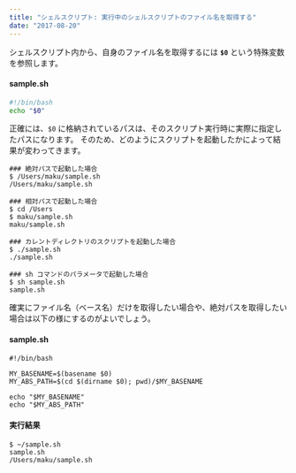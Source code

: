 ```yaml
---
title: "シェルスクリプト: 実行中のシェルスクリプトのファイル名を取得する"
date: "2017-08-20"
---
```


シェルスクリプト内から、自身のファイル名を取得するには **`$0`** という特殊変数を参照します。

#### sample.sh

~~~ sh
#!/bin/bash
echo "$0"
~~~

正確には、`$0` に格納されているパスは、そのスクリプト実行時に実際に指定したパスになります。
そのため、どのようにスクリプトを起動したかによって結果が変わってきます。

~~~
### 絶対パスで起動した場合
$ /Users/maku/sample.sh
/Users/maku/sample.sh

### 相対パスで起動した場合
$ cd /Users
$ maku/sample.sh
maku/sample.sh

### カレントディレクトリのスクリプトを起動した場合
$ ./sample.sh
./sample.sh

### sh コマンドのパラメータで起動した場合
$ sh sample.sh
sample.sh
~~~

確実にファイル名（ベース名）だけを取得したい場合や、絶対パスを取得したい場合は以下の様にするのがよいでしょう。

#### sample.sh

~~~
#!/bin/bash

MY_BASENAME=$(basename $0)
MY_ABS_PATH=$(cd $(dirname $0); pwd)/$MY_BASENAME

echo "$MY_BASENAME"
echo "$MY_ABS_PATH"
~~~

#### 実行結果

~~~
$ ~/sample.sh
sample.sh
/Users/maku/sample.sh
~~~

